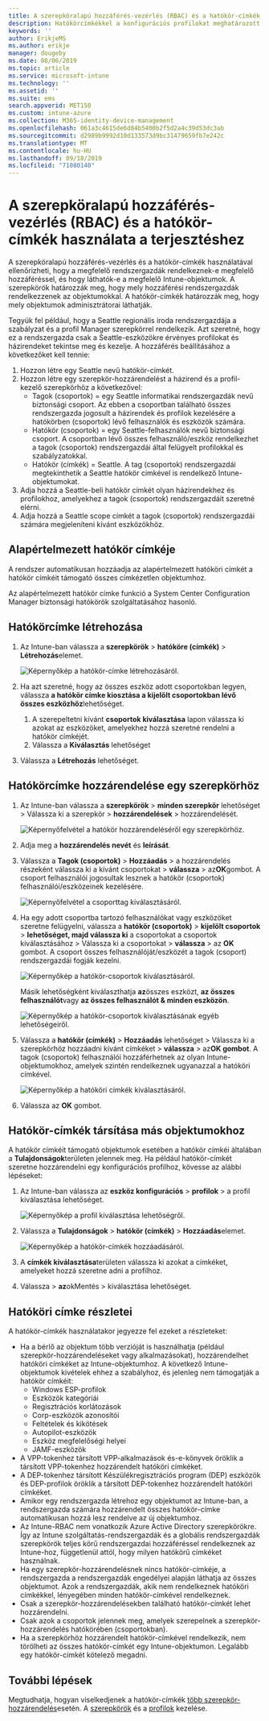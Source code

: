 ```yaml
---
title: A szerepköralapú hozzáférés-vezérlés (RBAC) és a hatókör-címkék használata az Intune-ban való terjesztéshez | Microsoft Docs
description: Hatókörcímkékkel a konfigurációs profilokat meghatározott szerepkörök szerint szűrheti.
keywords: ''
author: ErikjeMS
ms.author: erikje
manager: dougeby
ms.date: 08/06/2019
ms.topic: article
ms.service: microsoft-intune
ms.technology: ''
ms.assetid: ''
ms.suite: ems
search.appverid: MET150
ms.custom: intune-azure
ms.collection: M365-identity-device-management
ms.openlocfilehash: 061a3c4615de6d84b5400b2f5d2a4c39d53dc3ab
ms.sourcegitcommit: d2989b9992d10d133573d9bc31479659fb7e242c
ms.translationtype: MT
ms.contentlocale: hu-HU
ms.lasthandoff: 09/18/2019
ms.locfileid: "71080140"
---
```

# <a name="use-role-based-access-control-rbac-and-scope-tags-for-distributed-it"></a>A szerepköralapú hozzáférés-vezérlés (RBAC) és a hatókör-címkék használata a terjesztéshez

A szerepköralapú hozzáférés-vezérlés és a hatókör-címkék használatával ellenőrizheti, hogy a megfelelő rendszergazdák rendelkeznek-e megfelelő hozzáféréssel, és hogy láthatók-e a megfelelő Intune-objektumok. A szerepkörök határozzák meg, hogy mely hozzáférési rendszergazdák rendelkezzenek az objektumokkal. A hatókör-címkék határozzák meg, hogy mely objektumok adminisztrátorai láthatják.

Tegyük fel például, hogy a Seattle regionális iroda rendszergazdája a szabályzat és a profil Manager szerepkörrel rendelkezik. Azt szeretné, hogy ez a rendszergazda csak a Seattle-eszközökre érvényes profilokat és házirendeket tekintse meg és kezelje. A hozzáférés beállításához a következőket kell tennie:

1. Hozzon létre egy Seattle nevű hatókör-címkét.
2. Hozzon létre egy szerepkör-hozzárendelést a házirend és a profil-kezelő szerepkörhöz a következővel: 
    - Tagok (csoportok) = egy Seattle informatikai rendszergazdák nevű biztonsági csoport. Az ebben a csoportban található összes rendszergazda jogosult a házirendek és profilok kezelésére a hatókörben (csoportok) lévő felhasználók és eszközök számára.
    - Hatókör (csoportok) = egy Seattle-felhasználók nevű biztonsági csoport. A csoportban lévő összes felhasználó/eszköz rendelkezhet a tagok (csoportok) rendszergazdái által felügyelt profilokkal és szabályzatokkal. 
    - Hatókör (címkék) = Seattle. A tag (csoportok) rendszergazdái megtekinthetik a Seattle hatókör címkével is rendelkező Intune-objektumokat.
3. Adja hozzá a Seattle-beli hatókör címkét olyan házirendekhez és profilokhoz, amelyekhez a tagok (csoportok) rendszergazdáit szeretné elérni.
4. Adja hozzá a Seattle scope címkét a tagok (csoportok) rendszergazdái számára megjeleníteni kívánt eszközökhöz. 

## <a name="default-scope-tag"></a>Alapértelmezett hatókör címkéje
A rendszer automatikusan hozzáadja az alapértelmezett hatóköri címkét a hatókör címkéit támogató összes címkézetlen objektumhoz.

Az alapértelmezett hatókör címke funkció a System Center Configuration Manager biztonsági hatókörök szolgáltatásához hasonló. 

## <a name="to-create-a-scope-tag"></a>Hatókörcímke létrehozása

1. Az Intune-ban válassza a **szerepkörök** > **hatóköre (címkék)**  > **Létrehozás**elemet.

    ![Képernyőkép a hatókör-címke létrehozásáról.](./media/scope-tags/create-scope-tag.png)

3. Ha azt szeretné, hogy az összes eszköz adott csoportokban legyen, válassza **a hatókör címke kiosztása a kijelölt csoportokban lévő összes eszközhöz**lehetőséget.
    1. A szerepeltetni kívánt **csoportok kiválasztása** lapon válassza ki azokat az eszközöket, amelyekhez hozzá szeretné rendelni a hatókör címkéjét.
    2. Válassza a **Kiválasztás** lehetőséget
4. Válassza a **Létrehozás** lehetőséget.

## <a name="to-assign-a-scope-tag-to-a-role"></a>Hatókörcímke hozzárendelése egy szerepkörhöz

1. Az Intune-ban válassza a **szerepkörök** > **minden szerepkör** lehetőséget > Válassza ki a szerepkör > **hozzárendelések** > hozzárendelését.

    ![Képernyőfelvétel a hatókör hozzárendeléséről egy szerepkörhöz.](./media/scope-tags/assign-scope-to-role.png)

2. Adja meg a **hozzárendelés nevét** és **leírását**.
3. Válassza a **Tagok (csoportok)**  > **Hozzáadás** > a hozzárendelés részeként válassza ki a kívánt csoportokat > **válassza** > az**OK**gombot. A csoport felhasználói jogosultak lesznek a hatókör (csoportok) felhasználói/eszközeinek kezelésére.

    ![Képernyőfelvétel a csoporttag kiválasztásáról.](./media/scope-tags/select-member-groups.png)

4. Ha egy adott csoportba tartozó felhasználókat vagy eszközöket szeretne felügyelni, válassza a **hatókör (csoportok)**  > **kijelölt csoportok** > **lehetőséget, majd válassza ki** a csoportokat a csoportok kiválasztásához > Válassza ki a csoportokat > **válassza** > az **OK** gombot. A csoport összes felhasználóját/eszközét a tagok (csoport) rendszergazdái fogják kezelni.

    ![Képernyőkép a hatókör-csoportok kiválasztásáról.](./media/scope-tags/select-scope-groups.png)

    Másik lehetőségként kiválaszthatja **az**összes eszközt, **az összes felhasználót**vagy **az összes felhasználót & minden eszközön**.

    ![Képernyőkép a hatókör-csoportok kiválasztásának egyéb lehetőségeiről.](./media/scope-tags/scope-group-other-options.png)
    
5. Válassza a **hatókör (címkék)**  > **Hozzáadás** lehetőséget > Válassza ki a szerepkörhöz hozzáadni kívánt címkéket > **válassza** > az**OK gombot**. A tagok (csoportok) felhasználói hozzáférhetnek az olyan Intune-objektumokhoz, amelyek szintén rendelkeznek ugyanazzal a hatóköri címkével.

    ![Képernyőkép a hatóköri címkék kiválasztásáról.](./media/scope-tags/select-scope-tags.png)

6. Válassza az **OK** gombot. 

## <a name="assign-scope-tags-to-other-objects"></a>Hatókör-címkék társítása más objektumokhoz

A hatókör címkéit támogató objektumok esetében a hatókör címkéi általában a **Tulajdonságok**területen jelennek meg. Ha például hatókör-címkét szeretne hozzárendelni egy konfigurációs profilhoz, kövesse az alábbi lépéseket:

1. Az Intune-ban válassza az **eszköz konfigurációs** > **profilok** > a profil kiválasztása lehetőséget.

    ![Képernyőkép a profil kiválasztása lehetőségről.](./media/scope-tags/choose-profile.png)

2. Válassza a **Tulajdonságok** > **hatókör (címkék)**  > **Hozzáadás**elemet.

    ![Képernyőkép a hatókör-címkék hozzáadásáról.](./media/scope-tags/add-scope-tags.png)

3. A **címkék kiválasztása**területen válassza ki azokat a címkéket, amelyeket hozzá szeretne adni a profilhoz.
4. Válassza > **az**okMentés > kiválasztása lehetőséget.


## <a name="scope-tag-details"></a>Hatóköri címke részletei
A hatókör-címkék használatakor jegyezze fel ezeket a részleteket: 

- Ha a bérlő az objektum több verzióját is használhatja (például szerepkör-hozzárendeléseket vagy alkalmazásokat), hozzárendelhet hatóköri címkéket az Intune-objektumhoz.
  A következő Intune-objektumok kivételek ehhez a szabályhoz, és jelenleg nem támogatják a hatókör címkéit:
    - Windows ESP-profilok
    - Eszközök kategóriái
    - Regisztrációs korlátozások
    - Corp-eszközök azonosítói
    - Feltételek és kikötések
    - Autopilot-eszközök
    - Eszköz megfelelőségi helyei
    - JAMF-eszközök
- A VPP-tokenhez társított VPP-alkalmazások és-e-könyvek öröklik a társított VPP-tokenhez hozzárendelt hatóköri címkéket.
- A DEP-tokenhez társított Készülékregisztrációs program (DEP) eszközök és DEP-profilok öröklik a társított DEP-tokenhez hozzárendelt hatóköri címkéket.
- Amikor egy rendszergazda létrehoz egy objektumot az Intune-ban, a rendszergazda számára hozzárendelt összes hatókör-címke automatikusan hozzá lesz rendelve az új objektumhoz.
- Az Intune-RBAC nem vonatkozik Azure Active Directory szerepkörökre. Így az Intune szolgáltatás-rendszergazdák és a globális rendszergazdák szerepkörök teljes körű rendszergazdai hozzáféréssel rendelkeznek az Intune-hoz, függetlenül attól, hogy milyen hatókörű címkéket használnak.
- Ha egy szerepkör-hozzárendelésnek nincs hatókör-címkéje, a rendszergazda a rendszergazdák engedélyei alapján láthatja az összes objektumot. Azok a rendszergazdák, akik nem rendelkeznek hatóköri címkékkel, lényegében minden hatókör-címkével rendelkeznek.
- Csak a szerepkör-hozzárendelésekben található hatókör-címkét lehet hozzárendelni.
- Csak azok a csoportok jelennek meg, amelyek szerepelnek a szerepkör-hozzárendelés hatókörében (csoportokban).
- Ha a szerepkörhöz hozzárendelt hatókör-címkével rendelkezik, nem törölheti az összes hatókör-címkét egy Intune-objektumon. Legalább egy hatókör-címkét kötelező megadni.

## <a name="next-steps"></a>További lépések

Megtudhatja, hogyan viselkedjenek a hatókör-címkék [több szerepkör-hozzárendelés](role-based-access-control.md#multiple-role-assignments)esetén.
A [szerepkörök](role-based-access-control.md) és a [profilok](device-profile-assign.md) kezelése.
